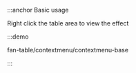 :::anchor Basic usage

Right click the table area to view the effect

:::demo

fan-table/contextmenu/contextmenu-base

:::
